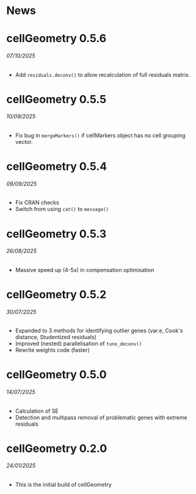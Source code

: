 News
=====

# cellGeometry 0.5.6
###### 07/10/2025
* Add `residuals.deconv()` to allow recalculation of full residuals matrix.

# cellGeometry 0.5.5
###### 10/09/2025
* Fix bug in `mergeMarkers()` if cellMarkers object has no cell grouping vector.

# cellGeometry 0.5.4
###### 09/09/2025
* Fix CRAN checks
* Switch from using `cat()` to `message()`

# cellGeometry 0.5.3
###### 26/08/2025
* Massive speed up (4-5x) in compensation optimisation

# cellGeometry 0.5.2
###### 30/07/2025

* Expanded to 3 methods for identifying outlier genes (var.e, Cook's distance,
Studentized residuals)
* Improved (nested) parallelisation of `tune_deconv()`
* Rewrite weights code (faster)

# cellGeometry 0.5.0
###### 14/07/2025

* Calculation of SE
* Detection and multipass removal of problematic genes with extreme residuals

# cellGeometry 0.2.0
###### 24/01/2025

* This is the initial build of cellGeometry
